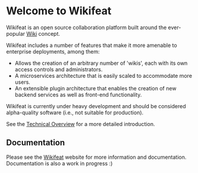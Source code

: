 Welcome to Wikifeat
===================

Wikifeat is an open source collaboration platform built around the ever-popular [Wiki](http://wikipedia.org/wiki/Wiki) concept.

Wikifeat includes a number of features that make it more amenable to enterprise deployments, among them:

- Allows the creation of an arbitrary number of 'wikis', each with its own access controls and administrators.
- A microservices architecture that is easily scaled to accommodate more users.
- An extensible plugin architecture that enables the creation of new backend services as well as front-end functionality.

Wikifeat is currently under heavy development and should be considered alpha-quality software (i.e., not suitable for production).

See the [Technical Overview][1] for a more detailed introduction.

Documentation
-------------

Please see the [Wikifeat](https://www.wikifeat.com) website for more information and documentation.  Documentation is also a work in progress :)


  [1]: /app/wikis/wikifeat/pages/technical-overview
